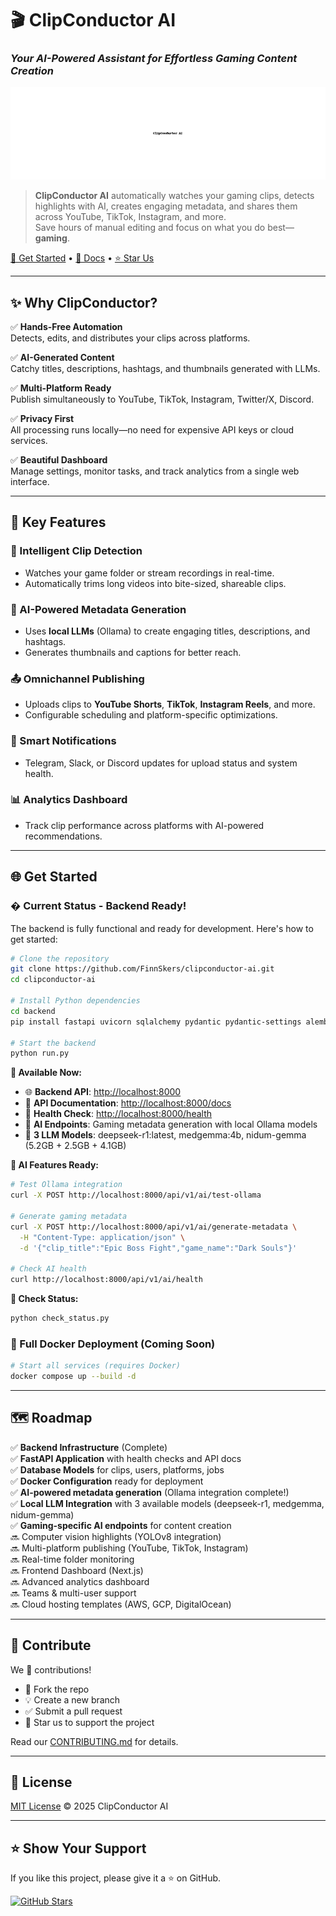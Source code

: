 # 🎬 ClipConductor AI
### *Your AI-Powered Assistant for Effortless Gaming Content Creation*

![ClipConductor Hero Banner](assets/banner.png)

> **ClipConductor AI** automatically watches your gaming clips, detects highlights with AI, creates engaging metadata, and shares them across YouTube, TikTok, Instagram, and more.  
> Save hours of manual editing and focus on what you do best—**gaming**.

[🚀 Get Started](#-get-started) • [📖 Docs](#-documentation) • [⭐ Star Us](https://github.com/your-username/clipconductor-ai/stargazers)

---

## ✨ Why ClipConductor?

✅ **Hands-Free Automation**  
Detects, edits, and distributes your clips across platforms.

✅ **AI-Generated Content**  
Catchy titles, descriptions, hashtags, and thumbnails generated with LLMs.

✅ **Multi-Platform Ready**  
Publish simultaneously to YouTube, TikTok, Instagram, Twitter/X, Discord.

✅ **Privacy First**  
All processing runs locally—no need for expensive API keys or cloud services.

✅ **Beautiful Dashboard**  
Manage settings, monitor tasks, and track analytics from a single web interface.

---

## 🚀 Key Features

### 🎥 Intelligent Clip Detection
- Watches your game folder or stream recordings in real-time.
- Automatically trims long videos into bite-sized, shareable clips.

### 🧠 AI-Powered Metadata Generation
- Uses **local LLMs** (Ollama) to create engaging titles, descriptions, and hashtags.
- Generates thumbnails and captions for better reach.

### 📤 Omnichannel Publishing
- Uploads clips to **YouTube Shorts**, **TikTok**, **Instagram Reels**, and more.
- Configurable scheduling and platform-specific optimizations.

### 📲 Smart Notifications
- Telegram, Slack, or Discord updates for upload status and system health.

### 📊 Analytics Dashboard
- Track clip performance across platforms with AI-powered recommendations.

---

## 🌐 Get Started

### � Current Status - Backend Ready!

The backend is fully functional and ready for development. Here's how to get started:

```bash
# Clone the repository
git clone https://github.com/FinnSkers/clipconductor-ai.git
cd clipconductor-ai

# Install Python dependencies
cd backend
pip install fastapi uvicorn sqlalchemy pydantic pydantic-settings alembic asyncpg python-dotenv httpx

# Start the backend
python run.py
```

**🎯 Available Now:**
- 🌐 **Backend API**: [http://localhost:8000](http://localhost:8000)  
- 📖 **API Documentation**: [http://localhost:8000/docs](http://localhost:8000/docs)  
- 💚 **Health Check**: [http://localhost:8000/health](http://localhost:8000/health)
- 🤖 **AI Endpoints**: Gaming metadata generation with local Ollama models
- 🧠 **3 LLM Models**: deepseek-r1:latest, medgemma:4b, nidum-gemma (5.2GB + 2.5GB + 4.1GB)

**🤖 AI Features Ready:**
```bash
# Test Ollama integration
curl -X POST http://localhost:8000/api/v1/ai/test-ollama

# Generate gaming metadata
curl -X POST http://localhost:8000/api/v1/ai/generate-metadata \
  -H "Content-Type: application/json" \
  -d '{"clip_title":"Epic Boss Fight","game_name":"Dark Souls"}'

# Check AI health
curl http://localhost:8000/api/v1/ai/health
```

**🔧 Check Status:**
```bash
python check_status.py
```

### 🐳 Full Docker Deployment (Coming Soon)

```bash
# Start all services (requires Docker)
docker compose up --build -d
```  

---

## 🗺 Roadmap

✅ **Backend Infrastructure** (Complete)  
✅ **FastAPI Application** with health checks and API docs  
✅ **Database Models** for clips, users, platforms, jobs  
✅ **Docker Configuration** ready for deployment  
✅ **AI-powered metadata generation** (Ollama integration complete!)  
✅ **Local LLM Integration** with 3 available models (deepseek-r1, medgemma, nidum-gemma)  
✅ **Gaming-specific AI endpoints** for content creation  
🔜 Computer vision highlights (YOLOv8 integration)  
🔜 Multi-platform publishing (YouTube, TikTok, Instagram)  
🔜 Real-time folder monitoring  
🔜 Frontend Dashboard (Next.js)  
🔜 Advanced analytics dashboard  
🔜 Teams & multi-user support  
🔜 Cloud hosting templates (AWS, GCP, DigitalOcean)  

---

## 🤝 Contribute

We 💚 contributions!  
- 📂 Fork the repo  
- 💡 Create a new branch  
- ✅ Submit a pull request  
- 🌟 Star us to support the project  

Read our [CONTRIBUTING.md](CONTRIBUTING.md) for details.

---

## 📜 License

[MIT License](LICENSE) © 2025 ClipConductor AI

---

## ⭐ Show Your Support

If you like this project, please give it a ⭐ on GitHub.

[![GitHub Stars](https://img.shields.io/github/stars/your-username/clipconductor-ai?style=social)](https://github.com/your-username/clipconductor-ai/stargazers)
